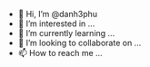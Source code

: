 - 👋 Hi, I’m @danh3phu
- 👀 I’m interested in ...
- 🌱 I’m currently learning ...
- 💞️ I’m looking to collaborate on ...
- 📫 How to reach me ...

<!---
danh3phu/danh3phu is a ✨ special ✨ repository because its `README.md` (this file) appears on your GitHub profile.
You can click the Preview link to take a look at your changes.
--->
